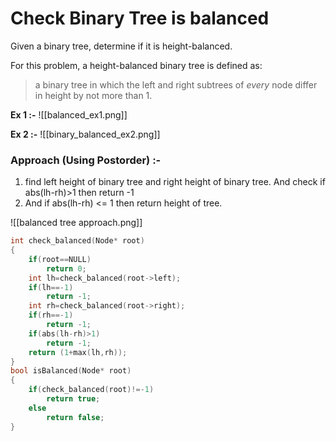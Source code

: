 # Check Binary Tree is balanced 

Given a binary tree, determine if it is height-balanced.

For this problem, a height-balanced binary tree is defined as:

> a binary tree in which the left and right subtrees of _every_ node differ in height by not more than 1.

**Ex 1 :-**
![[balanced_ex1.png]]

**Ex 2 :-**
![[binary_balanced_ex2.png]]

### Approach (Using Postorder) :-

1. find left height of binary tree and right height of binary tree. And check if abs(lh-rh)>1 
	then return -1
2. And if abs(lh-rh) <= 1 then return height of tree.

![[balanced tree approach.png]]


```C++
int check_balanced(Node* root)
{
    if(root==NULL)
        return 0;
    int lh=check_balanced(root->left);
    if(lh==-1)
        return -1;
    int rh=check_balanced(root->right);
    if(rh==-1)
        return -1;
    if(abs(lh-rh)>1)
        return -1;
    return (1+max(lh,rh));
}
bool isBalanced(Node* root)
{
    if(check_balanced(root)!=-1)
        return true;
    else
        return false;
}
```




